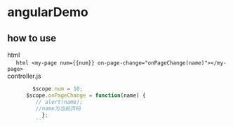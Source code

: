
# angularDemo
## how to use
   html </br>
      ``` html
      <my-page num={{num}} on-page-change="onPageChange(name)"></my-page>
       ```
       </br>
   controller.js </br>
   ``` javascript
         $scope.num = 10;
         $scope.onPageChange = function(name) {
            // alert(name);
            //name为当前页码
            }; 
            ```
   
